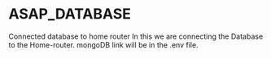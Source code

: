 # ASAP_DATABASE
Connected database to home router
In this we are connecting the Database to the Home-router.
mongoDB link will be in the .env file.
